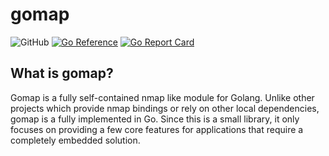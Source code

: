 # gomap

![GitHub](https://img.shields.io/github/license/JustinTimperio/gomap)
[![Go Reference](https://pkg.go.dev/badge/github.com/JustinTimperio/gomap.svg)](https://pkg.go.dev/github.com/JustinTimperio/gomap)
[![Go Report Card](https://goreportcard.com/badge/github.com/JustinTimperio/gomap)](https://goreportcard.com/report/github.com/JustinTimperio/gomap)

## What is gomap?
Gomap is a fully self-contained nmap like module for Golang. Unlike other projects which provide nmap bindings or rely on other local dependencies, gomap is a fully implemented in Go. Since this is a small library, it only focuses on providing a few core features for applications that require a completely embedded solution. 


